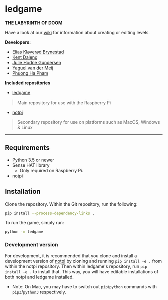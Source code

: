 # ledgame
**THE LABYRINTH OF DOOM**

Have a look at our [wiki](https://github.com/gentlemans-club/ledgame/wiki) for information about creating or editing levels.

**Developers:**

* [Elias Kløverød Brynestad](https://github.com/KodeGeniElias)
* [Kent Daleng](https://github.com/chinatsu)
* [Julie Hodne Gundersen](https://github.com/Juliehg)
* [Yaguel van der Meij](https://github.com/Yagooza)
* [Phuong Ha Pham](https://github.com/fongha)

**Included repositories**
* [ledgame](https://github.com/gentlemans-club/ledgame)
> Main repository for use with the Raspberry Pi
* [notpi](https://github.com/gentlemans-club/notpi) 
> Secondary repository for use on platforms such as MacOS, Windows & Linux

----

## Requirements

* Python 3.5 or newer
* Sense HAT library
  * Only required on Raspberry Pi.
* notpi

## Installation

Clone the repository. Within the Git repository, run the following:
```sh
pip install --process-dependency-links .
```

To run the game, simply run:
```sh
python -m ledgame
```

### Development version
For development, it is recommended that you clone and install a development version of [notpi](https://github.com/gentlemans-club/notpi) by cloning
and running `pip install -e .` from within the notpi repository.
Then within ledgame's repository, run `pip install -e .` to install that.
This way, you will have editable installations of both notpi and ledgame installed.

* Note: On Mac, you may have to switch out `pip`/`python` commands with
`pip3`/`python3` respectively.

